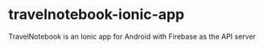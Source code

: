 # travelnotebook-ionic-app
TravelNotebook is an Ionic app for Android with Firebase as the API server
